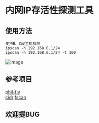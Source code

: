 # 内网IP存活性探测工具 

## 使用方法
```
支持B、C段主机探测
ipscan -h 192.168.0.1/24
ipscan -h 192.168.0.1/24 -t 100
```


![image](https://user-images.githubusercontent.com/72059221/176630606-d9137aa9-e3ce-448d-92f8-f0626ccd2ca2.png)


## 参考项目

[phil-fly](https://github.com/phil-fly/go-ipscan)  
[cidr](https://github.com/lflxp/cidr/blob/master/cidr.go)
[fscan](https://github.com/shadow1ng/fscan/blob/main/common/ParseIP.go)

## 欢迎提BUG
